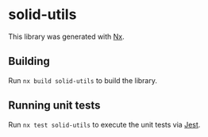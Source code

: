 # solid-utils

This library was generated with [Nx](https://nx.dev).

## Building

Run `nx build solid-utils` to build the library.

## Running unit tests

Run `nx test solid-utils` to execute the unit tests via [Jest](https://jestjs.io).
